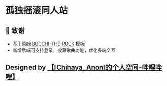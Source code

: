 # 孤独摇滚同人站

## 🙏 致谢

- 基于原始 [BOCCHI-THE-ROCK](https://github.com/sudoriaa/BOCCHI-THE-ROCK) 模板
- 新增后端可支持登录，收藏歌曲功能，优化多端交互

## Designed by [【IChihaya_AnonI的个人空间-哔哩哔哩】](https://b23.tv/Cy2nowu) 
